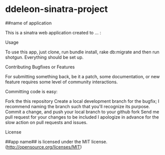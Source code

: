 # ddeleon-sinatra-project

##name of application

This is a sinatra web application created to ... :



Usage

To use this app, just clone, run bundle install, rake db:migrate and then run shotgun. Everything should be set up.

Contributing Bugfixes or Features

For submitting something back, be it a patch, some documentation, or new feature requires some level of community interactions.

Committing code is easy:

Fork the this repository
Create a local development branch for the bugfix; I recommend naming the branch such that you'll recognize its purpose.
Commit a change, and push your local branch to your github fork
Send me pull request for your changes to be included
I apologize in advance for the slow action on pull requests and issues.

License

##app name## is licensed under the MIT license. (http://opensource.org/licenses/MIT)
